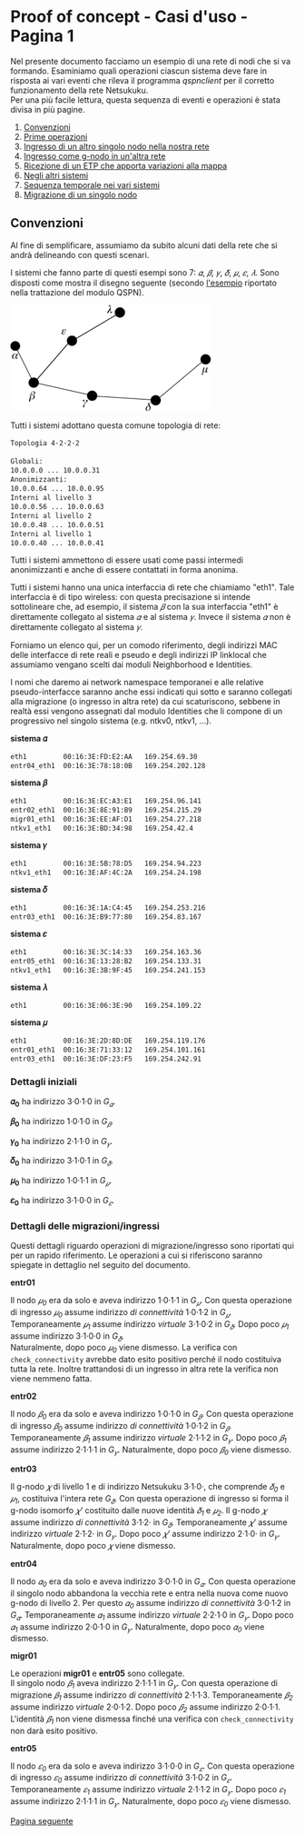 # Proof of concept - Casi d'uso - Pagina 1

Nel presente documento facciamo un esempio di una rete di nodi che si va formando. Esaminiamo quali
operazioni ciascun sistema deve fare in risposta ai vari eventi che rileva il programma *qspnclient*
per il corretto funzionamento della rete Netsukuku.  
Per una più facile lettura, questa sequenza di eventi e operazioni è stata divisa in più pagine.

1.  [Convenzioni](#Convenzioni)
1.  [Prime operazioni](UseCases2.md#Prime_operazioni)
1.  [Ingresso di un altro singolo nodo nella nostra rete](UseCases2.md#Ingresso_altro_nodo)
1.  [Ingresso come g-nodo in un'altra rete](UseCases3.md#Ingresso_gnodo_altra_rete)
1.  [Ricezione di un ETP che apporta variazioni alla mappa](UseCases3.md#Elaborazione_etp)
1.  [Negli altri sistemi](UseCases4.md#Altri_sistemi)
1.  [Sequenza temporale nei vari sistemi](UseCases8.md)
1.  [Migrazione di un singolo nodo](UseCases12.md)

## <a name="Convenzioni"></a>Convenzioni

Al fine di semplificare, assumiamo da subito alcuni dati della rete che si andrà delineando con questi
scenari.

I sistemi che fanno parte di questi esempi sono 7: *𝛼*, *𝛽*, *𝛾*, *𝛿*, *𝜇*, *𝜀*, *𝜆*. Sono disposti come
mostra il disegno seguente (secondo [l'esempio](../ModuloQspn/UsoIndirizziVirtuali/Step1.md) riportato nella
trattazione del modulo QSPN).

![grafo1](img/UseCases/grafo1.png)

Tutti i sistemi adottano questa comune topologia di rete:

```
Topologia 4·2·2·2

Globali:
10.0.0.0 ... 10.0.0.31
Anonimizzanti:
10.0.0.64 ... 10.0.0.95
Interni al livello 3
10.0.0.56 ... 10.0.0.63
Interni al livello 2
10.0.0.48 ... 10.0.0.51
Interni al livello 1
10.0.0.40 ... 10.0.0.41
```

Tutti i sistemi ammettono di essere usati come passi intermedi anonimizzanti e anche di essere
contattati in forma anonima.

Tutti i sistemi hanno una unica interfaccia di rete che chiamiamo "eth1".
Tale interfaccia è di tipo wireless: con questa precisazione si intende sottolineare che, ad esempio, il sistema
*𝛽* con la sua interfaccia "eth1" è direttamente collegato al sistema *𝛼* e al sistema *𝛾*. Invece il sistema *𝛼*
non è direttamente collegato al sistema *𝛾*.

Forniamo un elenco qui, per un comodo riferimento, degli indirizzi MAC delle interfacce di rete reali e
pseudo e degli indirizzi IP linklocal che assumiamo vengano scelti dai moduli Neighborhood e Identities.

I nomi che daremo ai network namespace temporanei e alle relative pseudo-interfacce saranno anche
essi indicati qui sotto e saranno collegati alla migrazione (o ingresso in altra rete) da cui scaturiscono,
sebbene in realtà essi vengono assegnati dal modulo Identities che li compone di un progressivo nel singolo
sistema (e.g. ntkv0, ntkv1, ...).

**sistema 𝛼**
```
eth1         00:16:3E:FD:E2:AA   169.254.69.30
entr04_eth1  00:16:3E:78:18:0B   169.254.202.128
```

**sistema 𝛽**
```
eth1         00:16:3E:EC:A3:E1   169.254.96.141
entr02_eth1  00:16:3E:8E:91:B9   169.254.215.29
migr01_eth1  00:16:3E:EE:AF:D1   169.254.27.218
ntkv1_eth1   00:16:3E:BD:34:98   169.254.42.4
```

**sistema 𝛾**
```
eth1         00:16:3E:5B:78:D5   169.254.94.223
ntkv1_eth1   00:16:3E:AF:4C:2A   169.254.24.198
```

**sistema 𝛿**
```
eth1         00:16:3E:1A:C4:45   169.254.253.216
entr03_eth1  00:16:3E:B9:77:80   169.254.83.167
```

**sistema 𝜀**
```
eth1         00:16:3E:3C:14:33   169.254.163.36
entr05_eth1  00:16:3E:13:28:B2   169.254.133.31
ntkv1_eth1   00:16:3E:3B:9F:45   169.254.241.153
```

**sistema 𝜆**
```
eth1         00:16:3E:06:3E:90   169.254.109.22
```

**sistema 𝜇**
```
eth1         00:16:3E:2D:8D:DE   169.254.119.176
entr01_eth1  00:16:3E:71:33:12   169.254.101.161
entr03_eth1  00:16:3E:DF:23:F5   169.254.242.91
```

### Dettagli iniziali

**𝛼<sub>0</sub>** ha indirizzo 3·0·1·0 in *G<sub>𝛼</sub>*.

**𝛽<sub>0</sub>** ha indirizzo 1·0·1·0 in *G<sub>𝛽</sub>*.

**𝛾<sub>0</sub>** ha indirizzo 2·1·1·0 in *G<sub>𝛾</sub>*.

**𝛿<sub>0</sub>** ha indirizzo 3·1·0·1 in *G<sub>𝛿</sub>*.

**𝜇<sub>0</sub>** ha indirizzo 1·0·1·1 in *G<sub>𝜇</sub>*.

**𝜀<sub>0</sub>** ha indirizzo 3·1·0·0 in *G<sub>𝜀</sub>*.

### Dettagli delle migrazioni/ingressi

Questi dettagli riguardo operazioni di migrazione/ingresso sono riportati qui per un rapido riferimento. Le
operazioni a cui si riferiscono saranno spiegate in dettaglio nel seguito del documento.

**entr01**

Il nodo *𝜇<sub>0</sub>* era da solo e aveva indirizzo 1·0·1·1 in *G<sub>𝜇</sub>*. Con questa operazione
di ingresso *𝜇<sub>0</sub>* assume indirizzo *di connettività* 1·0·1·2 in *G<sub>𝜇</sub>*. Temporaneamente
*𝜇<sub>1</sub>* assume indirizzo *virtuale* 3·1·0·2 in *G<sub>𝛿</sub>*. Dopo poco *𝜇<sub>1</sub>* assume
indirizzo 3·1·0·0 in *G<sub>𝛿</sub>*.  
Naturalmente, dopo poco *𝜇<sub>0</sub>* viene dismesso. La verifica con `check_connectivity` avrebbe dato
esito positivo perché il nodo costituiva tutta la rete. Inoltre trattandosi di un ingresso in altra rete
la verifica non viene nemmeno fatta.

**entr02**

Il nodo *𝛽<sub>0</sub>* era da solo e aveva indirizzo 1·0·1·0 in *G<sub>𝛽</sub>*. Con questa operazione
di ingresso *𝛽<sub>0</sub>* assume indirizzo *di connettività* 1·0·1·2 in *G<sub>𝛽</sub>*. Temporaneamente
*𝛽<sub>1</sub>* assume indirizzo *virtuale* 2·1·1·2 in *G<sub>𝛾</sub>*. Dopo poco *𝛽<sub>1</sub>* assume
indirizzo 2·1·1·1 in *G<sub>𝛾</sub>*. Naturalmente, dopo poco *𝛽<sub>0</sub>* viene dismesso.

**entr03**

Il g-nodo *𝜒* di livello 1 e di indirizzo Netsukuku 3·1·0·, che comprende *𝛿<sub>0</sub>* e *𝜇<sub>1</sub>*,
costituiva l'intera rete *G<sub>𝛿</sub>*. Con questa operazione di ingresso si forma il g-nodo isomorfo
*𝜒'* costituito dalle nuove identità *𝛿<sub>1</sub>* e *𝜇<sub>2</sub>*. Il g-nodo
*𝜒* assume indirizzo *di connettività* 3·1·2· in *G<sub>𝛿</sub>*. Temporaneamente
*𝜒'* assume indirizzo *virtuale* 2·1·2· in *G<sub>𝛾</sub>*. Dopo poco *𝜒'* assume
indirizzo 2·1·0· in *G<sub>𝛾</sub>*. Naturalmente, dopo poco *𝜒* viene dismesso.

**entr04**

Il nodo *𝛼<sub>0</sub>* era da solo e aveva indirizzo 3·0·1·0 in *G<sub>𝛼</sub>*. Con questa operazione
il singolo nodo abbandona la vecchia rete e entra nella nuova come nuovo g-nodo di livello 2. Per questo
*𝛼<sub>0</sub>* assume indirizzo *di connettività* 3·0·1·2 in *G<sub>𝛼</sub>*. Temporaneamente
*𝛼<sub>1</sub>* assume indirizzo *virtuale* 2·2·1·0 in *G<sub>𝛾</sub>*. Dopo poco *𝛼<sub>1</sub>* assume
indirizzo 2·0·1·0 in *G<sub>𝛾</sub>*. Naturalmente, dopo poco *𝛼<sub>0</sub>* viene dismesso.

**migr01**

Le operazioni **migr01** e **entr05** sono collegate.  
Il singolo nodo *𝛽<sub>1</sub>* aveva indirizzo 2·1·1·1 in *G<sub>𝛾</sub>*. Con questa operazione
di migrazione *𝛽<sub>1</sub>* assume indirizzo *di connettività* 2·1·1·3. Temporaneamente
*𝛽<sub>2</sub>* assume indirizzo *virtuale* 2·0·1·2. Dopo poco *𝛽<sub>2</sub>* assume
indirizzo 2·0·1·1.  
L'identità *𝛽<sub>1</sub>* non viene dismessa finché una verifica con `check_connectivity` non darà
esito positivo.

**entr05**

Il nodo *𝜀<sub>0</sub>* era da solo e aveva indirizzo 3·1·0·0 in *G<sub>𝜀</sub>*. Con questa operazione
di ingresso *𝜀<sub>0</sub>* assume indirizzo *di connettività* 3·1·0·2 in *G<sub>𝜀</sub>*. Temporaneamente
*𝜀<sub>1</sub>* assume indirizzo *virtuale* 2·1·1·2 in *G<sub>𝛾</sub>*. Dopo poco *𝜀<sub>1</sub>* assume
indirizzo 2·1·1·1 in *G<sub>𝛾</sub>*. Naturalmente, dopo poco *𝜀<sub>0</sub>* viene dismesso.

[Pagina seguente](UseCases2.md)
